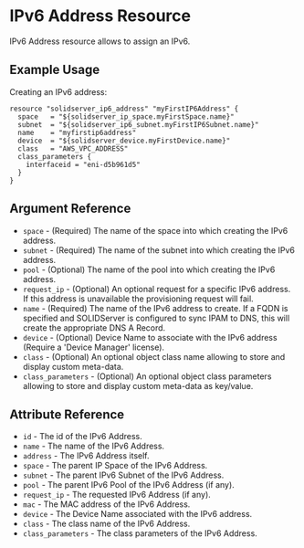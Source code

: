 # IPv6 Address Resource

IPv6 Address resource allows to assign an IPv6.

## Example Usage

Creating an IPv6 address:
```
resource "solidserver_ip6_address" "myFirstIP6Address" {
  space   = "${solidserver_ip_space.myFirstSpace.name}"
  subnet  = "${solidserver_ip6_subnet.myFirstIP6Subnet.name}"
  name    = "myfirstip6address"
  device  = "${solidserver_device.myFirstDevice.name}"
  class   = "AWS_VPC_ADDRESS"
  class_parameters {
    interfaceid = "eni-d5b961d5"
  }
}
```

## Argument Reference

* `space` - (Required) The name of the space into which creating the IPv6 address.
* `subnet` - (Required) The name of the subnet into which creating the IPv6 address.
* `pool` - (Optional) The name of the pool into which creating the IPv6 address.
* `request_ip` - (Optional) An optional request for a specific IPv6 address. If this address is unavailable the provisioning request will fail.
* `name` - (Required) The name of the IPv6 address to create. If a FQDN is specified and SOLIDServer is configured to sync IPAM to DNS, this will create the appropriate DNS A Record.
* `device` - (Optional) Device Name to associate with the IPv6 address (Require a 'Device Manager' license).
* `class` - (Optional) An optional object class name allowing to store and display custom meta-data.
* `class_parameters` - (Optional) An optional object class parameters allowing to store and display custom meta-data as key/value.

## Attribute Reference

* `id` - The id of the IPv6 Address.
* `name` - The name of the IPv6 Address.
* `address` - The IPv6 Address itself.
* `space` - The parent IP Space of the IPv6 Address.
* `subnet` - The parent IPv6 Subnet of the IPv6 Address.
* `pool` - The parent IPv6 Pool of the IPv6 Address (if any).
* `request_ip` - The requested IPv6 Address (if any).
* `mac` - The MAC address of the IPv6 Address.
* `device` - The Device Name associated with the IPv6 address.
* `class` - The class name of the IPv6 Address.
* `class_parameters` - The class parameters of the IPv6 Address.